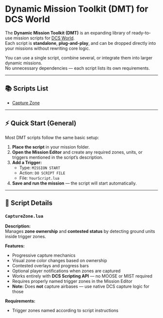 # Dynamic Mission Toolkit (DMT) for DCS World

The **Dynamic Mission Toolkit (DMT)** is an expanding library of ready-to-use mission scripts for [DCS World](https://www.digitalcombatsimulator.com/).  
Each script is **standalone**, **plug-and-play**, and can be dropped directly into your missions without rewriting core logic.

You can use a single script, combine several, or integrate them into larger dynamic missions.  
No unnecessary dependencies — each script lists its own requirements.

---

## 📚 Scripts List

- [Capture Zone](#capturezonelua)

---

## ⚡ Quick Start (General)

Most DMT scripts follow the same basic setup:

1. **Place the script** in your mission folder.  
2. **Open the Mission Editor** and create any required zones, units, or triggers mentioned in the script’s description.  
3. **Add a Trigger:**  
   - Type: `MISSION START`  
   - Action: `DO SCRIPT FILE`  
   - File: `YourScript.lua`  
4. **Save and run the mission** — the script will start automatically.

---

## 📜 Script Details

### `CaptureZone.lua`

**Description:**  
Manages **zone ownership** and **contested status** by detecting ground units inside trigger zones.

**Features:**

- Progressive capture mechanics  
- Visual zone color changes based on ownership  
- Contested overlays and progress bars  
- Optional player notifications when zones are captured  
- Works entirely with **DCS Scripting API** — no MOOSE or MIST required  
- Requires properly named trigger zones in the Mission Editor  
- **Note:** Does **not** capture airbases — use native DCS capture logic for those  

**Requirements:**

- Trigger zones named according to script instructions
